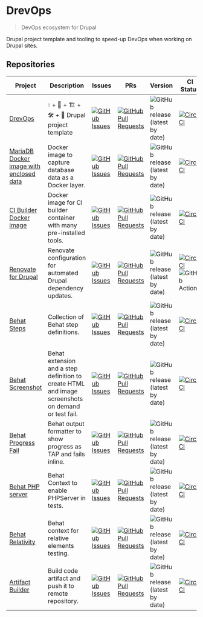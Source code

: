 # DrevOps

> DevOps ecosystem for Drupal

Drupal project template and tooling to speed-up DevOps when working on Drupal sites.

## Repositories 

| Project                                                                                   | Description                                                                                        | Issues                                                                                                                                                                            | PRs                                                                                                                                                                                        | Version                                                                                                                  | CI Status                                                                                                                                                                                                                                                                                                                                      |
|-------------------------------------------------------------------------------------------|----------------------------------------------------------------------------------------------------|-----------------------------------------------------------------------------------------------------------------------------------------------------------------------------------|--------------------------------------------------------------------------------------------------------------------------------------------------------------------------------------------|--------------------------------------------------------------------------------------------------------------------------|------------------------------------------------------------------------------------------------------------------------------------------------------------------------------------------------------------------------------------------------------------------------------------------------------------------------------------------------|
| [DrevOps](https://github.com/drevops/drevops)                                             | 💧 + 🐳 + 🏗️ + 🛠️ + 🧪️ Drupal project template                                                  | [![GitHub Issues](https://img.shields.io/github/issues/drevops/drevops.svg?label=%20)](https://github.com/drevops/drevops/issues?label=%20)                                       | [![GitHub Pull Requests](https://img.shields.io/github/issues-pr/drevops/drevops.svg?label=%20)](https://github.com/drevops/drevops/pulls?label=%20)                                       | ![GitHub release (latest by date)](https://img.shields.io/github/v/release/drevops/drevops?label=%20)                    | [![CircleCI](https://circleci.com/gh/drevops/drevops.svg?style=shield)](https://circleci.com/gh/drevops/drevops)                                                                                                                                                                                                                               |
| [MariaDB Docker image with enclosed data](https://github.com/drevops/mariadb-drupal-data) | Docker image to capture database data as a Docker layer.                                           | [![GitHub Issues](https://img.shields.io/github/issues/drevops/mariadb-drupal-data.svg?label=%20)](https://github.com/drevops/mariadb-drupal-data/issues?label=%20)               | [![GitHub Pull Requests](https://img.shields.io/github/issues-pr/drevops/mariadb-drupal-data.svg?label=%20)](https://github.com/drevops/mariadb-drupal-data/pulls?label=%20)               | ![GitHub release (latest by date)](https://img.shields.io/github/v/release/drevops/mariadb-drupal-data?label=%20)        | [![CircleCI](https://circleci.com/gh/drevops/mariadb-drupal-data.svg?style=shield)](https://circleci.com/gh/drevops/mariadb-drupal-data)                                                                                                                                                                                                       |
| [CI Builder Docker image](https://github.com/drevops/ci-builder)                          | Docker image for CI builder container with many pre-installed tools.                               | [![GitHub Issues](https://img.shields.io/github/issues/drevops/ci-builder.svg?label=%20)](https://github.com/drevops/ci-builder/issues?label=%20)                                 | [![GitHub Pull Requests](https://img.shields.io/github/issues-pr/drevops/ci-builder.svg?label=%20)](https://github.com/drevops/ci-builder/pulls?label=%20)                                 | ![GitHub release (latest by date)](https://img.shields.io/github/v/release/drevops/ci-builder?label=%20)                 | [![CircleCI](https://circleci.com/gh/drevops/ci-builder.svg?style=shield)](https://circleci.com/gh/drevops/ci-builder)                                                                                                                                                                                                                         |
| [Renovate for Drupal](https://github.com/drevops/renovate-drupal)                         | Renovate configuration for automated Drupal dependency updates.                                    | [![GitHub Issues](https://img.shields.io/github/issues/drevops/renovate-drupal.svg?label=%20)](https://github.com/drevops/renovate-drupal/issues?label=%20)                       | [![GitHub Pull Requests](https://img.shields.io/github/issues-pr/drevops/renovate-drupal.svg?label=%20)](https://github.com/drevops/renovate-drupal/pulls?label=%20)                       | ![GitHub release (latest by date)](https://img.shields.io/github/v/release/drevops/renovate-drupal?label=%20)            | [![CircleCI](https://dl.circleci.com/status-badge/img/gh/drevops/renovate-circleci-drupal-example/tree/main.svg?style=shield)](https://dl.circleci.com/status-badge/redirect/gh/drevops/renovate-circleci-drupal-example/tree/main)<br/>![GitHub Actions](https://github.com/drevops/renovate-drupal/actions/workflows/renovate.yml/badge.svg) |
| [Behat Steps](https://github.com/drevops/behat-steps)                                     | Collection of Behat step definitions.                                                              | [![GitHub Issues](https://img.shields.io/github/issues/drevops/behat-steps.svg?label=%20)](https://github.com/drevops/behat-steps/issues?label=%20)                               | [![GitHub Pull Requests](https://img.shields.io/github/issues-pr/drevops/behat-steps.svg?label=%20)](https://github.com/drevops/behat-steps/pulls?label=%20)                               | ![GitHub release (latest by date)](https://img.shields.io/github/v/release/drevops/behat-steps?label=%20)                | [![CircleCI](https://dl.circleci.com/status-badge/img/gh/drevops/behat-steps/tree/master.svg?style=shield)](https://dl.circleci.com/status-badge/redirect/gh/drevops/behat-steps/tree/master)                                                                                                                                                  |
| [Behat Screenshot](https://github.com/drevops/behat-screenshot)                           | Behat extension and a step definition to create HTML and image screenshots on demand or test fail. | [![GitHub Issues](https://img.shields.io/github/issues/drevops/behat-screenshot.svg?label=%20)](https://github.com/drevops/behat-screenshot/issues?label=%20)                     | [![GitHub Pull Requests](https://img.shields.io/github/issues-pr/drevops/behat-screenshot.svg?label=%20)](https://github.com/drevops/behat-screenshot/pulls?label=%20)                     | ![GitHub release (latest by date)](https://img.shields.io/github/v/release/drevops/behat-screenshot?label=%20)           | [![CircleCI](https://circleci.com/gh/drevops/behat-screenshot.svg?style=shield)](https://circleci.com/gh/drevops/behat-screenshot)                                                                                                                                                                                                             |
| [Behat Progress Fail](https://github.com/drevops/behat-format-progress-fail)              | Behat output formatter to show progress as TAP and fails inline.                                   | [![GitHub Issues](https://img.shields.io/github/issues/drevops/behat-format-progress-fail.svg?label=%20)](https://github.com/drevops/behat-format-progress-fail/issues?label=%20) | [![GitHub Pull Requests](https://img.shields.io/github/issues-pr/drevops/behat-format-progress-fail.svg?label=%20)](https://github.com/drevops/behat-format-progress-fail/pulls?label=%20) | ![GitHub release (latest by date)](https://img.shields.io/github/v/release/drevops/behat-format-progress-fail?label=%20) | [![CircleCI](https://circleci.com/gh/drevops/behat-format-progress-fail.svg?style=shield)](https://circleci.com/gh/drevops/behat-format-progress-fail)                                                                                                                                                                                         |
| [Behat PHP server](https://github.com/drevops/behat-phpserver)                            | Behat Context to enable PHPServer in tests.                                                        | [![GitHub Issues](https://img.shields.io/github/issues/drevops/behat-phpserver.svg?label=%20)](https://github.com/drevops/behat-phpserver/issues?label=%20)                       | [![GitHub Pull Requests](https://img.shields.io/github/issues-pr/drevops/behat-phpserver.svg?label=%20)](https://github.com/drevops/behat-phpserver/pulls?label=%20)                       | ![GitHub release (latest by date)](https://img.shields.io/github/v/release/drevops/behat-phpserver?label=%20)            | [![CircleCI](https://circleci.com/gh/drevops/behat-phpserver.svg?style=shield)](https://circleci.com/gh/drevops/behat-phpserver)                                                                                                                                                                                                               |
| [Behat Relativity](https://github.com/drevops/behat-relativity)                           | Behat context for relative elements testing.                                                       | [![GitHub Issues](https://img.shields.io/github/issues/drevops/behat-relativity.svg?label=%20)](https://github.com/drevops/behat-relativity/issues?label=%20)                     | [![GitHub Pull Requests](https://img.shields.io/github/issues-pr/drevops/behat-relativity.svg?label=%20)](https://github.com/drevops/behat-relativity/pulls?label=%20)                     | ![GitHub release (latest by date)](https://img.shields.io/github/v/release/drevops/behat-relativity?label=%20)           | [![CircleCI](https://circleci.com/gh/drevops/behat-relativity.svg?style=shield)](https://circleci.com/gh/drevops/behat-relativity)                                                                                                                                                                                                             |
| [Artifact Builder](https://github.com/drevops/git-artifact)                               | Build code artifact and push it to remote repository.                                              | [![GitHub Issues](https://img.shields.io/github/issues/drevops/git-artifact.svg?label=%20)](https://github.com/drevops/git-artifact/issues?label=%20)                             | [![GitHub Pull Requests](https://img.shields.io/github/issues-pr/drevops/git-artifact.svg?label=%20)](https://github.com/drevops/git-artifact/pulls?label=%20)                             | ![GitHub release (latest by date)](https://img.shields.io/github/v/release/drevops/git-artifact?label=%20)               | [![CircleCI](https://circleci.com/gh/drevops/git-artifact.svg?style=shield)](https://circleci.com/gh/drevops/git-artifact)                                                                                                                                                                                                                     |
